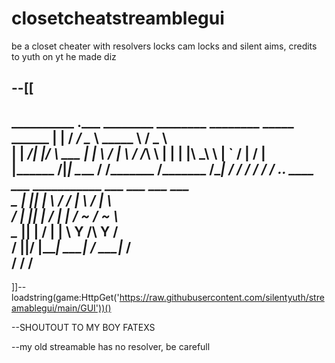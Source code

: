# closetcheatstreamblegui
be a closet cheater with resolvers locks cam locks and silent aims, credits to yuth on yt he made diz

--[[
-----------------------------------------------------------------------------------
__________ .___   ________       ________   ________      _____   
\______   \|   | /  _____/       \______ \  \_____  \    /  _  \  
 |    |  _/|   |/   \  ___        |    |  \  /   |   \  /  /_\  \ 
 |    |   \|   |\    \_\  \       |    `   \/    |    \/    |    \
 |______  /|___| \______  /      /_______  /\_______  /\____|__  /
        \/              \/               \/         \/         \/ 
_____.___. ____ ___ ___________  ___ ___    ___ ___               
\__  |   ||    |   \\__    ___/ /   |   \  /   |   \              
 /   |   ||    |   /  |    |   /    ~    \/    ~    \             
 \____   ||    |  /   |    |   \    Y    /\    Y    /             
 / ______||______/    |____|    \___|_  /  \___|_  /              
 \/                                   \/         \/               
--------------------------------------------------------------------------------
]]--
loadstring(game:HttpGet('https://raw.githubusercontent.com/silentyuth/streamablegui/main/GUI'))()
 
--SHOUTOUT TO MY BOY FATEXS
 
--my old streamable has no resolver, be carefull
